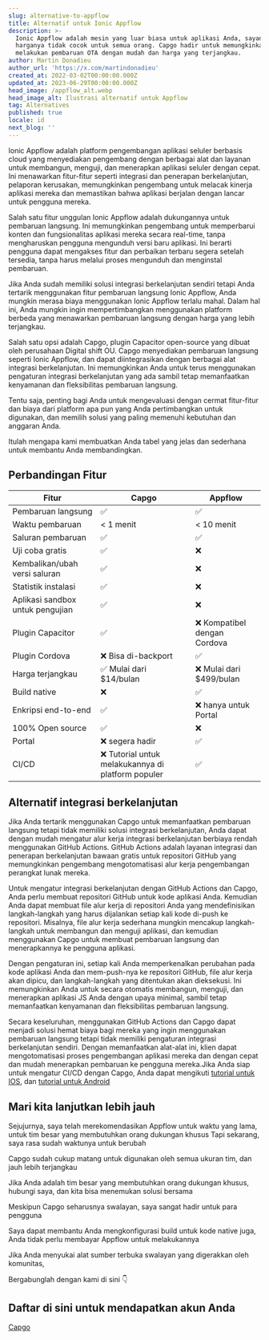```yaml
---
slug: alternative-to-appflow
title: Alternatif untuk Ionic Appflow
description: >-
  Ionic Appflow adalah mesin yang luar biasa untuk aplikasi Anda, sayangnya
  harganya tidak cocok untuk semua orang. Capgo hadir untuk memungkinkan Anda
  melakukan pembaruan OTA dengan mudah dan harga yang terjangkau.
author: Martin Donadieu
author_url: 'https://x.com/martindonadieu'
created_at: 2022-03-02T00:00:00.000Z
updated_at: 2023-06-29T00:00:00.000Z
head_image: /appflow_alt.webp
head_image_alt: Ilustrasi alternatif untuk Appflow
tag: Alternatives
published: true
locale: id
next_blog: ''
---
```


Ionic Appflow adalah platform pengembangan aplikasi seluler berbasis cloud yang menyediakan pengembang dengan berbagai alat dan layanan untuk membangun, menguji, dan menerapkan aplikasi seluler dengan cepat. Ini menawarkan fitur-fitur seperti integrasi dan penerapan berkelanjutan, pelaporan kerusakan, memungkinkan pengembang untuk melacak kinerja aplikasi mereka dan memastikan bahwa aplikasi berjalan dengan lancar untuk pengguna mereka.

Salah satu fitur unggulan Ionic Appflow adalah dukungannya untuk pembaruan langsung. Ini memungkinkan pengembang untuk memperbarui konten dan fungsionalitas aplikasi mereka secara real-time, tanpa mengharuskan pengguna mengunduh versi baru aplikasi. Ini berarti pengguna dapat mengakses fitur dan perbaikan terbaru segera setelah tersedia, tanpa harus melalui proses mengunduh dan menginstal pembaruan.

Jika Anda sudah memiliki solusi integrasi berkelanjutan sendiri tetapi Anda tertarik menggunakan fitur pembaruan langsung Ionic Appflow, Anda mungkin merasa biaya menggunakan Ionic Appflow terlalu mahal. Dalam hal ini, Anda mungkin ingin mempertimbangkan menggunakan platform berbeda yang menawarkan pembaruan langsung dengan harga yang lebih terjangkau.

Salah satu opsi adalah Capgo, plugin Capacitor open-source yang dibuat oleh perusahaan Digital shift OU. Capgo menyediakan pembaruan langsung seperti Ionic Appflow, dan dapat diintegrasikan dengan berbagai alat integrasi berkelanjutan. Ini memungkinkan Anda untuk terus menggunakan pengaturan integrasi berkelanjutan yang ada sambil tetap memanfaatkan kenyamanan dan fleksibilitas pembaruan langsung.

Tentu saja, penting bagi Anda untuk mengevaluasi dengan cermat fitur-fitur dan biaya dari platform apa pun yang Anda pertimbangkan untuk digunakan, dan memilih solusi yang paling memenuhi kebutuhan dan anggaran Anda.

Itulah mengapa kami membuatkan Anda tabel yang jelas dan sederhana untuk membantu Anda membandingkan.

## Perbandingan Fitur

| Fitur | Capgo | Appflow |
| --- | --- | --- |
| Pembaruan langsung | ✅ | ✅ |
| Waktu pembaruan | < 1 menit | < 10 menit |
| Saluran pembaruan | ✅ | ✅ |
| Uji coba gratis | ✅ | ❌ |
| Kembalikan/ubah versi saluran | ✅ | ❌ |
| Statistik instalasi | ✅ | ❌ |
| Aplikasi sandbox untuk pengujian | ✅ | ❌ |
| Plugin Capacitor | ✅ | ❌ Kompatibel dengan Cordova |
| Plugin Cordova | ❌ Bisa di-backport | ✅ |
| Harga terjangkau | ✅ Mulai dari $14/bulan | ❌ Mulai dari $499/bulan |
| Build native | ❌ | ✅ |
| Enkripsi end-to-end | ✅ | ❌ hanya untuk Portal |
| 100% Open source | ✅ | ❌ |
| Portal | ❌ segera hadir | ✅ |
| CI/CD | ❌ Tutorial untuk melakukannya di platform populer | ✅ |

## Alternatif integrasi berkelanjutan

Jika Anda tertarik menggunakan Capgo untuk memanfaatkan pembaruan langsung tetapi tidak memiliki solusi integrasi berkelanjutan, Anda dapat dengan mudah mengatur alur kerja integrasi berkelanjutan berbiaya rendah menggunakan GitHub Actions. GitHub Actions adalah layanan integrasi dan penerapan berkelanjutan bawaan gratis untuk repositori GitHub yang memungkinkan pengembang mengotomatisasi alur kerja pengembangan perangkat lunak mereka.

Untuk mengatur integrasi berkelanjutan dengan GitHub Actions dan Capgo, Anda perlu membuat repositori GitHub untuk kode aplikasi Anda. Kemudian Anda dapat membuat file alur kerja di repositori Anda yang mendefinisikan langkah-langkah yang harus dijalankan setiap kali kode di-push ke repositori. Misalnya, file alur kerja sederhana mungkin mencakup langkah-langkah untuk membangun dan menguji aplikasi, dan kemudian menggunakan Capgo untuk membuat pembaruan langsung dan menerapkannya ke pengguna aplikasi.

Dengan pengaturan ini, setiap kali Anda memperkenalkan perubahan pada kode aplikasi Anda dan mem-push-nya ke repositori GitHub, file alur kerja akan dipicu, dan langkah-langkah yang ditentukan akan dieksekusi. Ini memungkinkan Anda untuk secara otomatis membangun, menguji, dan menerapkan aplikasi JS Anda dengan upaya minimal, sambil tetap memanfaatkan kenyamanan dan fleksibilitas pembaruan langsung.

Secara keseluruhan, menggunakan GitHub Actions dan Capgo dapat menjadi solusi hemat biaya bagi mereka yang ingin menggunakan pembaruan langsung tetapi tidak memiliki pengaturan integrasi berkelanjutan sendiri. Dengan memanfaatkan alat-alat ini, klien dapat mengotomatisasi proses pengembangan aplikasi mereka dan dengan cepat dan mudah menerapkan pembaruan ke pengguna mereka.Jika Anda siap untuk mengatur CI/CD dengan Capgo, Anda dapat mengikuti [tutorial untuk IOS](https://capgoapp/blog/automatic-capacitor-ios-build-github-action/), dan [tutorial untuk Android](https://capgoapp/blog/automatic-capacitor-android-build-github-action/)

## Mari kita lanjutkan lebih jauh

Sejujurnya, saya telah merekomendasikan Appflow untuk waktu yang lama, untuk tim besar yang membutuhkan orang dukungan khusus
Tapi sekarang, saya rasa sudah waktunya untuk berubah

Capgo sudah cukup matang untuk digunakan oleh semua ukuran tim, dan jauh lebih terjangkau

Jika Anda adalah tim besar yang membutuhkan orang dukungan khusus, hubungi saya, dan kita bisa menemukan solusi bersama

Meskipun Capgo seharusnya swalayan, saya sangat hadir untuk para pengguna

Saya dapat membantu Anda mengkonfigurasi build untuk kode native juga, Anda tidak perlu membayar Appflow untuk melakukannya

Jika Anda menyukai alat sumber terbuka swalayan yang digerakkan oleh komunitas,

Bergabunglah dengan kami di sini 👇

## Daftar di sini untuk mendapatkan akun Anda

[Capgo](/register/)